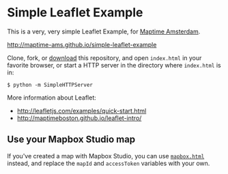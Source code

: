 # Simple Leaflet Example

This is a very, very simple Leaflet Example, for [Maptime Amsterdam](http://maptime-ams.github.io/).

http://maptime-ams.github.io/simple-leaflet-example

Clone, fork, or [download](../../archive/gh-pages.zip) this repository, and open `index.html` in your favorite browser, or start a HTTP server in the directory where `index.html` is in:

    $ python -m SimpleHTTPServer

More information about Leaflet:

  - http://leafletjs.com/examples/quick-start.html
  - http://maptimeboston.github.io/leaflet-intro/

## Use your Mapbox Studio map

If you've created a map with Mapbox Studio, you can use [`mapbox.html`](mapbox.html) instead, and replace the `mapId` and `accessToken` variables with your own.
